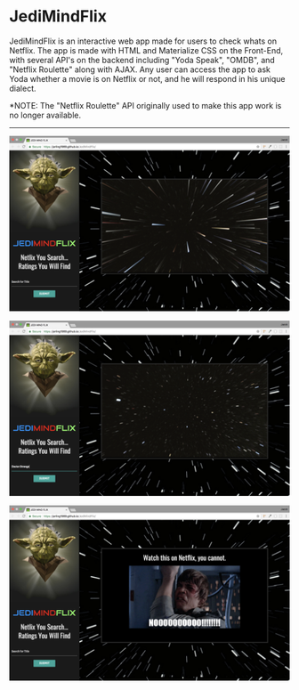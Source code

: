 # JediMindFlix
JediMindFlix is an interactive web app made for users to check whats on Netflix. The app is made with HTML and Materialize CSS on the Front-End, with several API's on the backend including "Yoda Speak", "OMDB", and "Netflix Roulette" along with AJAX. Any user can access the app to ask Yoda whether a movie is on Netflix or not, and he will respond in his unique dialect.

*NOTE: The "Netflix Roulette" API originally used to make this app work is no longer available.

---

![INTRO](assets/images/read_me/intro.png)

![SEARCH](assets/images/read_me/search.png)

![RESULT](assets/images/read_me/result.png)
